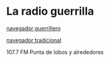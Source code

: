 
# La radio guerrilla


<p>
<p>   
   <a href="http://giss.tv:8001/guerrillaradio.ogg">navegador guerrillero</a>     
<p>
<p>   
   <a href="https://guerrillaradio.github.io/prendeunaradio/">navegador tradicional</a>   
<p>
<p>
 107.7 FM Punta de lobos y alrededores
   
   
